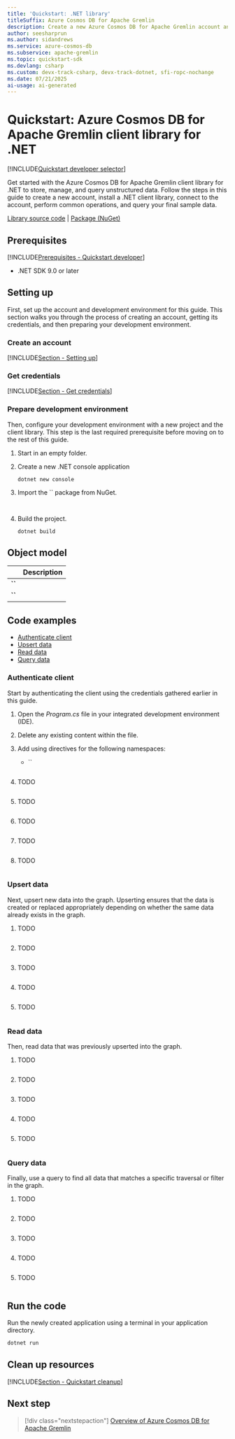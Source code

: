 ```yaml
---
title: 'Quickstart: .NET library'
titleSuffix: Azure Cosmos DB for Apache Gremlin
description: Create a new Azure Cosmos DB for Apache Gremlin account and connect using the .NET library and C# in this quickstart.
author: seesharprun
ms.author: sidandrews
ms.service: azure-cosmos-db
ms.subservice: apache-gremlin
ms.topic: quickstart-sdk
ms.devlang: csharp
ms.custom: devx-track-csharp, devx-track-dotnet, sfi-ropc-nochange
ms.date: 07/21/2025
ai-usage: ai-generated
---
```


# Quickstart: Azure Cosmos DB for Apache Gremlin client library for .NET

[!INCLUDE[Quickstart developer selector](includes/selector-quickstart-developer.md)]

Get started with the Azure Cosmos DB for Apache Gremlin client library for .NET to store, manage, and query unstructured data. Follow the steps in this guide to create a new account, install a .NET client library, connect to the account, perform common operations, and query your final sample data.

[Library source code](https://github.com/apache/tinkerpop/tree/master/gremlin-dotnet) | [Package (NuGet)](https://www.nuget.org/packages/Gremlin.Net)

## Prerequisites

[!INCLUDE[Prerequisites - Quickstart developer](../includes/prerequisites-quickstart-developer.md)]

- .NET SDK 9.0 or later

## Setting up

First, set up the account and development environment for this guide. This section walks you through the process of creating an account, getting its credentials, and then preparing your development environment.

### Create an account

[!INCLUDE[Section - Setting up](includes/section-quickstart-provision.md)]

### Get credentials

[!INCLUDE[Section - Get credentials](includes/section-quickstart-credentials.md)]

### Prepare development environment

Then, configure your development environment with a new project and the client library. This step is the last required prerequisite before moving on to the rest of this guide.

1. Start in an empty folder.

1. Create a new .NET console application

    ```dotnetcli
    dotnet new console
    ```

1. Import the `` package from NuGet.

    ```bash
     
    ```

1. Build the project.

    ```dotnetcli
    dotnet build
    ```

## Object model

| | Description |
| --- | --- |
| **``** | |
| **``** | |

## Code examples

- [Authenticate client](#authenticate-client)
- [Upsert data](#upsert-data)
- [Read data](#read-data)
- [Query data](#query-data)

### Authenticate client

Start by authenticating the client using the credentials gathered earlier in this guide.

1. Open the *Program.cs* file in your integrated development environment (IDE).

1. Delete any existing content within the file.

1. Add using directives for the following namespaces:

    - ``

    ```csharp
    
    ```

1. TODO

    ```csharp
    
    ```

1. TODO

    ```csharp
    
    ```

1. TODO

    ```csharp
    
    ```

1. TODO

    ```csharp
    
    ```

1. TODO

    ```csharp
    
    ```

### Upsert data

Next, upsert new data into the graph. Upserting ensures that the data is created or replaced appropriately depending on whether the same data already exists in the graph.

1. TODO

    ```csharp
    
    ```

1. TODO

    ```csharp
    
    ```

1. TODO

    ```csharp
    
    ```

1. TODO

    ```csharp
    
    ```

1. TODO

    ```csharp
    
    ```

### Read data

Then, read data that was previously upserted into the graph.

1. TODO

    ```csharp
    
    ```

1. TODO

    ```csharp
    
    ```

1. TODO

    ```csharp
    
    ```

1. TODO

    ```csharp
    
    ```

1. TODO

    ```csharp
    
    ```

### Query data

Finally, use a query to find all data that matches a specific traversal or filter in the graph.

1. TODO

    ```csharp
    
    ```

1. TODO

    ```csharp
    
    ```

1. TODO

    ```csharp
    
    ```

1. TODO

    ```csharp
    
    ```

1. TODO

    ```csharp
    
    ```

## Run the code

Run the newly created application using a terminal in your application directory.

```bash
dotnet run
```

## Clean up resources

[!INCLUDE[Section - Quickstart cleanup](includes/section-quickstart-cleanup.md)]

## Next step

> [!div class="nextstepaction"]
> [Overview of Azure Cosmos DB for Apache Gremlin](introduction.md)

